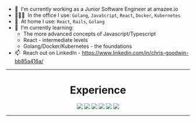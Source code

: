 - 👋 &nbsp;I'm currently working as a Junior Software Engineer at amazee.io
- 👨🏻‍💻 &nbsp;In the office I use: <code>Golang</code>, <code>JavaScript</code>, <code>React</code>, <code>Docker</code>, <code>Kubernetes</code>
- 🏡 &nbsp;At home I use: <code>React</code>, <code>Rails</code>, <code>Golang</code>
- 🌱 &nbsp;I’m currently learning:
  * The more advanced concepts of Javascript/Typescript
  * React - intermediate levels
  * Golang/Docker/Kubernetes - the foundations
- 📫 &nbsp;Reach out on LinkedIn - https://www.linkedin.com/in/chris-goodwin-bb85a416a/

---

<h1 align="center">Experience</h1>
<div align="center">
  <img src="https://img.shields.io/badge/javascript%20-%23323330.svg?&style=for-the-badge&logo=javascript&logoColor=%23F7DF1E" />
  
  <img src="https://img.shields.io/badge/TypeScript-007ACC?style=for-the-badge&logo=typescript&logoColor=white" />
  
  <img src="https://img.shields.io/badge/Go-00ADD8?style=for-the-badge&logo=go&logoColor=white" />
  
  <img src="https://img.shields.io/badge/ruby%20-%23323331.svg?&style=for-the-badge&logo=ruby&logoColor=red" />
  
  <img src="https://img.shields.io/badge/react%20-%23323330.svg?&style=for-the-badge&logo=react&logoColor=lightblue" />
  
  <img src="https://img.shields.io/badge/git%20-%23F05033.svg?&style=for-the-badge&logo=git&logoColor=white" />

</div>

---
